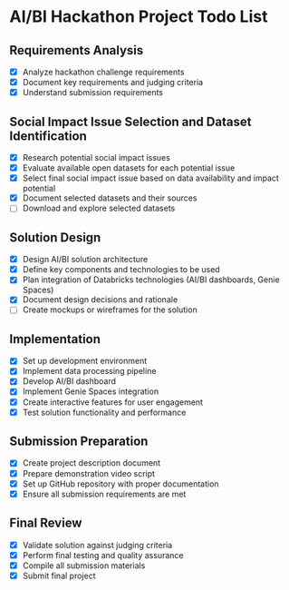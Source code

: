 # AI/BI Hackathon Project Todo List

## Requirements Analysis
- [x] Analyze hackathon challenge requirements
- [x] Document key requirements and judging criteria
- [x] Understand submission requirements

## Social Impact Issue Selection and Dataset Identification
- [x] Research potential social impact issues
- [x] Evaluate available open datasets for each potential issue
- [x] Select final social impact issue based on data availability and impact potential
- [x] Document selected datasets and their sources
- [ ] Download and explore selected datasets

## Solution Design
- [x] Design AI/BI solution architecture
- [x] Define key components and technologies to be used
- [x] Plan integration of Databricks technologies (AI/BI dashboards, Genie Spaces)
- [x] Document design decisions and rationale
- [ ] Create mockups or wireframes for the solution

## Implementation
- [x] Set up development environment
- [x] Implement data processing pipeline
- [x] Develop AI/BI dashboard
- [x] Implement Genie Spaces integration
- [x] Create interactive features for user engagement
- [x] Test solution functionality and performance

## Submission Preparation
- [x] Create project description document
- [x] Prepare demonstration video script
- [x] Set up GitHub repository with proper documentation
- [x] Ensure all submission requirements are met

## Final Review
- [x] Validate solution against judging criteria
- [x] Perform final testing and quality assurance
- [x] Compile all submission materials
- [x] Submit final project
